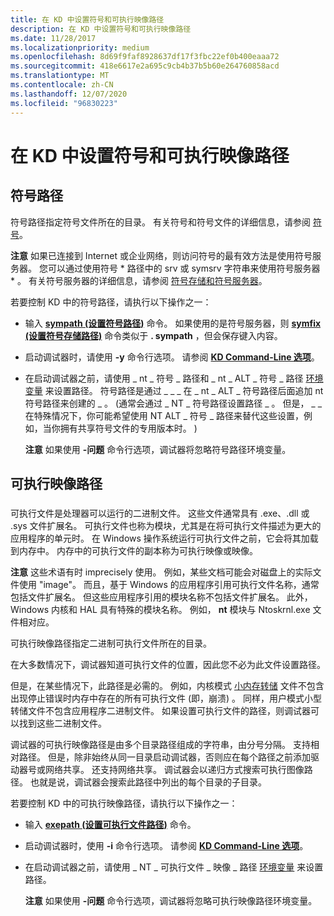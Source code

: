 ```yaml
---
title: 在 KD 中设置符号和可执行映像路径
description: 在 KD 中设置符号和可执行映像路径
ms.date: 11/28/2017
ms.localizationpriority: medium
ms.openlocfilehash: 8d69f9faf8928637df17f3fbc22ef0b400eaaa72
ms.sourcegitcommit: 418e6617e2a695c9cb4b37b5b60e264760858acd
ms.translationtype: MT
ms.contentlocale: zh-CN
ms.lasthandoff: 12/07/2020
ms.locfileid: "96830223"
---
```

# <a name="setting-symbol-and-executable-image-paths-in-kd"></a>在 KD 中设置符号和可执行映像路径


## <a name="span-idddk_symbol_path_dbgspanspan-idddk_symbol_path_dbgspansymbol-path"></a><span id="ddk_symbol_path_dbg"></span><span id="DDK_SYMBOL_PATH_DBG"></span>符号路径


符号路径指定符号文件所在的目录。 有关符号和符号文件的详细信息，请参阅 [符号](symbols.md)。

**注意**   如果已连接到 Internet 或企业网络，则访问符号的最有效方法是使用符号服务器。 您可以通过使用符号 \* 路径中的 srv 或 symsrv 字符串来使用符号服务器 \* 。 有关符号服务器的详细信息，请参阅 [符号存储和符号服务器](symbol-stores-and-symbol-servers.md)。

 

若要控制 KD 中的符号路径，请执行以下操作之一：

-   输入 [**sympath (设置符号路径)**](-sympath--set-symbol-path-.md) 命令。 如果使用的是符号服务器，则 [**symfix (设置符号存储路径)**](-symfix--set-symbol-store-path-.md) 命令类似于 **. sympath** ，但会保存键入内容。

-   启动调试器时，请使用 **-y** 命令行选项。 请参阅 [**KD Command-Line 选项**](kd-command-line-options.md)。

-   在启动调试器之前，请使用 \_ nt \_ 符号 \_ 路径和 \_ nt \_ ALT \_ 符号 \_ 路径 [环境变量](environment-variables.md) 来设置路径。 符号路径是通过 \_ \_ \_ 在 \_ nt \_ ALT \_ 符号路径后面追加 nt 符号路径来创建的 \_ 。  (通常会通过 \_ NT \_ 符号路径设置路径 \_ 。 但是， \_ \_ 在特殊情况下，你可能希望使用 NT ALT \_ 符号 \_ 路径来替代这些设置，例如，当你拥有共享符号文件的专用版本时。 ) 

    **注意**  如果使用 **-问题** 命令行选项，调试器将忽略符号路径环境变量。

     

## <a name="span-idexecutable_image_pathspanspan-idexecutable_image_pathspanspan-idexecutable_image_pathspanexecutable-image-path"></a><span id="Executable_Image_Path"></span><span id="executable_image_path"></span><span id="EXECUTABLE_IMAGE_PATH"></span>可执行映像路径


### <span id="ddk_executable_image_path_dbg"></span><span id="DDK_EXECUTABLE_IMAGE_PATH_DBG"></span>

可执行文件是处理器可以运行的二进制文件。 这些文件通常具有 .exe、.dll 或 .sys 文件扩展名。 可执行文件也称为模块，尤其是在将可执行文件描述为更大的应用程序的单元时。 在 Windows 操作系统运行可执行文件之前，它会将其加载到内存中。 内存中的可执行文件的副本称为可执行映像或映像。

**注意**   这些术语有时 imprecisely 使用。 例如，某些文档可能会对磁盘上的实际文件使用 "image"。 而且，基于 Windows 的应用程序引用可执行文件名称，通常包括文件扩展名。 但这些应用程序引用的模块名称不包括文件扩展名。
此外，Windows 内核和 HAL 具有特殊的模块名称。 例如， **nt** 模块与 Ntoskrnl.exe 文件相对应。

 

可执行映像路径指定二进制可执行文件所在的目录。

在大多数情况下，调试器知道可执行文件的位置，因此您不必为此文件设置路径。

但是，在某些情况下，此路径是必需的。 例如，内核模式 [小内存转储](small-memory-dump.md) 文件不包含出现停止错误时内存中存在的所有可执行文件 (即，崩溃) 。 同样，用户模式小型转储文件不包含应用程序二进制文件。 如果设置可执行文件的路径，则调试器可以找到这些二进制文件。

调试器的可执行映像路径是由多个目录路径组成的字符串，由分号分隔。 支持相对路径。 但是，除非始终从同一目录启动调试器，否则应在每个路径之前添加驱动器号或网络共享。 还支持网络共享。 调试器会以递归方式搜索可执行图像路径。 也就是说，调试器会搜索此路径中列出的每个目录的子目录。

若要控制 KD 中的可执行映像路径，请执行以下操作之一：

-   输入 [**exepath (设置可执行文件路径)**](-exepath--set-executable-path-.md) 命令。

-   启动调试器时，使用 **-i** 命令行选项。 请参阅 [**KD Command-Line 选项**](kd-command-line-options.md)。

-   在启动调试器之前，请使用 \_ NT \_ 可执行文件 \_ 映像 \_ 路径 [环境变量](environment-variables.md) 来设置路径。

    **注意**  如果使用 **-问题** 命令行选项，调试器将忽略可执行映像路径环境变量。

     

 

 





